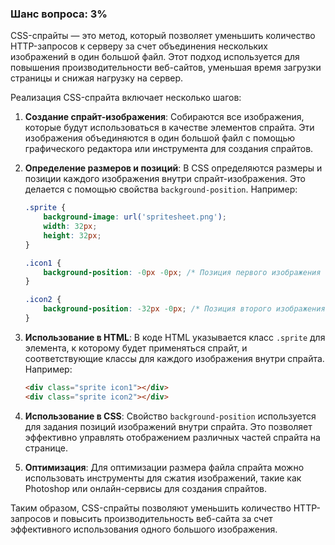 ### Шанс вопроса: 3%

CSS-спрайты — это метод, который позволяет уменьшить количество HTTP-запросов к серверу за счет объединения нескольких изображений в один большой файл. Этот подход используется для повышения производительности веб-сайтов, уменьшая время загрузки страницы и снижая нагрузку на сервер.

Реализация CSS-спрайта включает несколько шагов:

1. **Создание спрайт-изображения**: Собираются все изображения, которые будут использоваться в качестве элементов спрайта. Эти изображения объединяются в один большой файл с помощью графического редактора или инструмента для создания спрайтов.

2. **Определение размеров и позиций**: В CSS определяются размеры и позиции каждого изображения внутри спрайт-изображения. Это делается с помощью свойства `background-position`. Например:
   ```css
   .sprite {
       background-image: url('spritesheet.png');
       width: 32px;
       height: 32px;
   }

   .icon1 {
       background-position: -0px -0px; /* Позиция первого изображения */
   }

   .icon2 {
       background-position: -32px -0px; /* Позиция второго изображения */
   }
   ```

3. **Использование в HTML**: В коде HTML указывается класс `.sprite` для элемента, к которому будет применяться спрайт, и соответствующие классы для каждого изображения внутри спрайта. Например:
   ```html
   <div class="sprite icon1"></div>
   <div class="sprite icon2"></div>
   ```

4. **Использование в CSS**: Свойство `background-position` используется для задания позиций изображений внутри спрайта. Это позволяет эффективно управлять отображением различных частей спрайта на странице.

5. **Оптимизация**: Для оптимизации размера файла спрайта можно использовать инструменты для сжатия изображений, такие как Photoshop или онлайн-сервисы для создания спрайтов.

Таким образом, CSS-спрайты позволяют уменьшить количество HTTP-запросов и повысить производительность веб-сайта за счет эффективного использования одного большого изображения.
